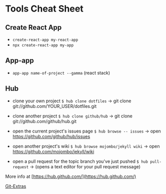 # Tools Cheat Sheet

## Create React App

- `create-react-app my-react-app`
- `npx create-react-app my-app`

## App-app

- `app-app name-of-project --gamma` (react stack)

## Hub

- clone your own project
`$ hub clone dotfiles`
→ git clone git://github.com/YOUR_USER/dotfiles.git

- clone another project
`$ hub clone github/hub`
→ git clone git://github.com/github/hub.git

- open the current project's issues page
`$ hub browse -- issues`
→ open https://github.com/github/hub/issues

- open another project's wiki
`$ hub browse mojombo/jekyll wiki`
→ open https://github.com/mojombo/jekyll/wiki

- open a pull request for the topic branch you've just pushed
`$ hub pull-request`
→ (opens a text editor for your pull request message)

More info at [https://hub.github.com/](https://hub.github.com/)

[Git-Extras](https://github.com/tj/git-extras)
